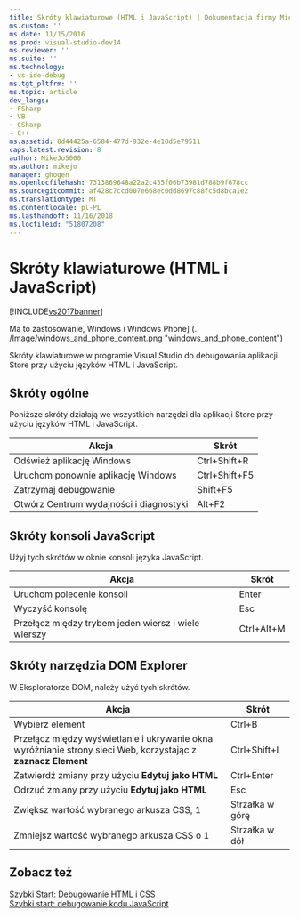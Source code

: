 ```yaml
---
title: Skróty klawiaturowe (HTML i JavaScript) | Dokumentacja firmy Microsoft
ms.custom: ''
ms.date: 11/15/2016
ms.prod: visual-studio-dev14
ms.reviewer: ''
ms.suite: ''
ms.technology:
- vs-ide-debug
ms.tgt_pltfrm: ''
ms.topic: article
dev_langs:
- FSharp
- VB
- CSharp
- C++
ms.assetid: 8d44425a-6584-477d-932e-4e10d5e79511
caps.latest.revision: 8
author: MikeJo5000
ms.author: mikejo
manager: ghogen
ms.openlocfilehash: 7313869648a22a2c455f06b73981d788b9f678cc
ms.sourcegitcommit: af428c7ccd007e668ec0dd8697c88fc5d8bca1e2
ms.translationtype: MT
ms.contentlocale: pl-PL
ms.lasthandoff: 11/16/2018
ms.locfileid: "51807208"
---
```

# <a name="keyboard-shortcuts-html-and-javascript"></a>Skróty klawiaturowe (HTML i JavaScript)
[!INCLUDE[vs2017banner](../includes/vs2017banner.md)]

Ma to zastosowanie, Windows i Windows Phone] (.. /Image/windows_and_phone_content.png "windows_and_phone_content")  
  
 Skróty klawiaturowe w programie Visual Studio do debugowania aplikacji Store przy użyciu języków HTML i JavaScript.  
  
## <a name="general-shortcuts"></a>Skróty ogólne  
 Poniższe skróty działają we wszystkich narzędzi dla aplikacji Store przy użyciu języków HTML i JavaScript.  
  
|Akcja|Skrót|  
|------------|--------------|  
|Odśwież aplikację Windows|Ctrl+Shift+R|  
|Uruchom ponownie aplikację Windows|Ctrl+Shift+F5|  
|Zatrzymaj debugowanie|Shift+F5|  
|Otwórz Centrum wydajności i diagnostyki|Alt+F2|  
  
## <a name="javascript-console-shortcuts"></a>Skróty konsoli JavaScript  
 Użyj tych skrótów w oknie konsoli języka JavaScript.  
  
|Akcja|Skrót|  
|------------|--------------|  
|Uruchom polecenie konsoli|Enter|  
|Wyczyść konsolę|Esc|  
|Przełącz między trybem jeden wiersz i wiele wierszy|Ctrl+Alt+M|  
  
## <a name="dom-explorer-shortcuts"></a>Skróty narzędzia DOM Explorer  
 W Eksploratorze DOM, należy użyć tych skrótów.  
  
|Akcja|Skrót|  
|------------|--------------|  
|Wybierz element|Ctrl+B|  
|Przełącz między wyświetlanie i ukrywanie okna wyróżnianie strony sieci Web, korzystając z **zaznacz Element**|Ctrl+Shift+I|  
|Zatwierdź zmiany przy użyciu **Edytuj jako HTML**|Ctrl+Enter|  
|Odrzuć zmiany przy użyciu **Edytuj jako HTML**|Esc|  
|Zwiększ wartość wybranego arkusza CSS, 1|Strzałka w górę|  
|Zmniejsz wartość wybranego arkusza CSS o 1|Strzałka w dół|  
  
## <a name="see-also"></a>Zobacz też  
 [Szybki Start: Debugowanie HTML i CSS](../debugger/quickstart-debug-html-and-css.md)   
 [Szybki start: debugowanie kodu JavaScript](../debugger/quickstart-debug-javascript-using-the-console.md)



